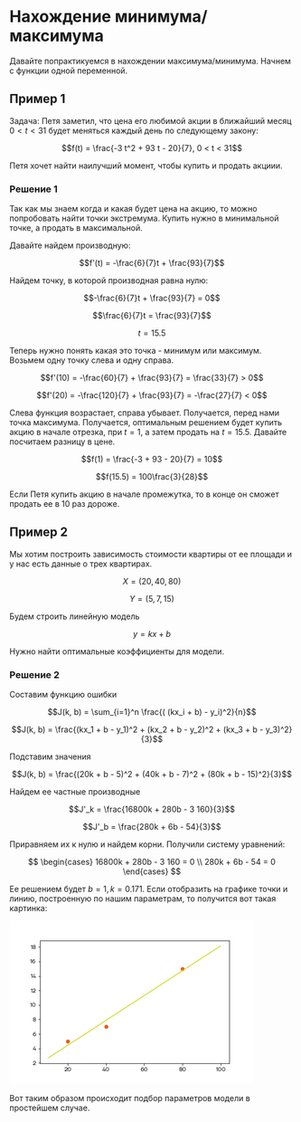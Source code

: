 # Нахождение минимума/максимума

Давайте попрактикуемся в нахождении максимума/минимума. Начнем с функции одной переменной.

## Пример 1

Задача: Петя заметил, что цена его любимой акции в ближайший месяц $0 < t < 31$ будет меняться каждый день по следующему закону:

$$f(t) = \frac{-3 t^2 + 93 t - 20}{7}, 0 < t < 31$$

Петя хочет найти наилучший момент, чтобы купить и продать акциии.

### Решение 1

Так как мы знаем когда и какая будет цена на акцию, то можно попробовать найти точки экстремума. Купить нужно в минимальной точке, а продать в максимальной.

Давайте найдем производную:

$$f'(t) = -\frac{6}{7}t + \frac{93}{7}$$

Найдем точку, в которой производная равна нулю:

$$-\frac{6}{7}t + \frac{93}{7} = 0$$

$$\frac{6}{7}t = \frac{93}{7}$$

$$t = 15.5$$

Теперь нужно понять какая это точка - минимум или максимум. Возьмем одну точку слева и одну справа.

$$f'(10) = -\frac{60}{7} + \frac{93}{7} = \frac{33}{7} > 0$$

$$f'(20) = -\frac{120}{7} + \frac{93}{7} = -\frac{27}{7} < 0$$

Слева функция возрастает, справа убывает. Получается, перед нами точка максимума. Получается, оптимальным решением будет купить акцию в начале отрезка, при $t=1$, а затем продать на $t=15.5$. Давайте посчитаем разницу в цене.

$$f(1) = \frac{-3 + 93 - 20}{7} = 10$$

$$f(15.5) = 100\frac{3}{28}$$

Если Петя купить акцию в начале промежутка, то в конце он сможет продать ее в 10 раз дороже.

## Пример 2

Мы хотим построить зависимость стоимости квартиры от ее площади и у нас есть данные о трех квартирах.

$$X=(20, 40, 80)$$

$$Y=(5, 7, 15)$$

Будем строить линейную модель

$$y = kx + b$$

Нужно найти оптимальные коэффициенты для модели.

### Решение 2

Составим функцию ошибки

$$J(k, b) = \sum_{i=1}^n \frac{( (kx_i + b) - y_i)^2}{n}$$

$$J(k, b) = \frac{(kx_1 + b - y_1)^2 + (kx_2 + b - y_2)^2 + (kx_3 + b - y_3)^2}{3}$$

Подставим значения

$$J(k, b) = \frac{(20k + b - 5)^2 + (40k + b - 7)^2 + (80k + b - 15)^2}{3}$$

Найдем ее частные производные

$$J'_k = \frac{16800k + 280b - 3 160}{3}$$

$$J'_b = \frac{280k + 6b - 54}{3}$$

Приравняем их к нулю и найдем корни. Получили систему уравнений:

$$
\begin{cases}
16800k + 280b - 3 160 = 0 \\
280k + 6b - 54 = 0
\end{cases}
$$

Ее решением будет $b=1, k=0.171$. Если отобразить на графике точки и линию, построенную по нашим параметрам, то получится вот такая картинка:

![lin_reg_manual](../images/lin_reg_manual.png)

Вот таким образом происходит подбор параметров модели в простейшем случае.
